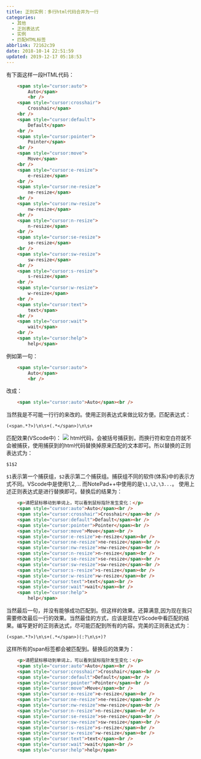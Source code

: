 ```yaml
---
title: 正则实例：多行html代码合并为一行
categories:
  - 其他
  - 正则表达式
  - 实例
  - 匹配HTML标签
abbrlink: 72162c39
date: 2018-10-14 22:51:59
updated: 2019-12-17 05:18:53
---
```

有下面这样一段HTML代码：
```html
    <span style="cursor:auto">
        Auto</span>
        <br />
    <span style="cursor:crosshair">
        Crosshair</span>
    <br />
    <span style="cursor:default">
        Default</span>
    <br />
    <span style="cursor:pointer">
        Pointer</span>
    <br />
    <span style="cursor:move">
        Move</span>
    <br />
    <span style="cursor:e-resize">
        e-resize</span>
    <br />
    <span style="cursor:ne-resize">
        ne-resize</span>
    <br />
    <span style="cursor:nw-resize">
        nw-resize</span>
    <br />
    <span style="cursor:n-resize">
        n-resize</span>
    <br />
    <span style="cursor:se-resize">
        se-resize</span>
    <br />
    <span style="cursor:sw-resize">
        sw-resize</span>
    <br />
    <span style="cursor:s-resize">
        s-resize</span>
    <br />
    <span style="cursor:w-resize">
        w-resize</span>
    <br />
    <span style="cursor:text">
        text</span>
    <br />
    <span style="cursor:wait">
        wait</span>
    <br />
    <span style="cursor:help">
        help</span>
```
例如第一句：
```html
    <span style="cursor:auto">
        Auto</span>
        <br />
```
改成：
```html
    <span style="cursor:auto">Auto</span><br />
```
当然我是不可能一行行的来改的。使用正则表达式来做比较方便。匹配表达式：
```
(<span.*?>)\n\s+(.*</span>)\n\s+
```
匹配效果(VScode中)：
![](https://image-1257720033.cos.ap-shanghai.myqcloud.com/blog/%E6%AD%A3%E5%88%99%E8%A1%A8%E8%BE%BE%E5%BC%8F/%E5%BA%94%E7%94%A8/%E5%8C%B9%E9%85%8DHTML/%E5%A4%9A%E8%A1%8Chtml%E5%90%88%E5%B9%B6%E4%B8%BA%E4%B8%80%E8%A1%8C.png)
html代码，会被括号捕获到，而换行符和空白符就不会被捕获，使用捕获到的html代码替换掉原来匹配的文本即可。所以替换的正则表达式为：
```
$1$2
```
`$1`表示第一个捕获组，`$2`表示第二个捕获组。捕获组不同的软件(体系)中的表示方式不同。VScode中是使用$1,$2,... 而NotePad++中使用的是`\1,\2,\3...`。
使用上述正则表达式是进行替换即可。替换后的结果为：
```html
    <p>请把鼠标移动到单词上，可以看到鼠标指针发生变化：</p>
    <span style="cursor:auto">Auto</span><br />
    <span style="cursor:crosshair">Crosshair</span><br />
    <span style="cursor:default">Default</span><br />
    <span style="cursor:pointer">Pointer</span><br />
    <span style="cursor:move">Move</span><br />
    <span style="cursor:e-resize">e-resize</span><br />
    <span style="cursor:ne-resize">ne-resize</span><br />
    <span style="cursor:nw-resize">nw-resize</span><br />
    <span style="cursor:n-resize">n-resize</span><br />
    <span style="cursor:se-resize">se-resize</span><br />
    <span style="cursor:sw-resize">sw-resize</span><br />
    <span style="cursor:s-resize">s-resize</span><br />
    <span style="cursor:w-resize">w-resize</span><br />
    <span style="cursor:text">text</span><br />
    <span style="cursor:wait">wait</span><br />
    <span style="cursor:help">
        help</span>
```
当然最后一句，并没有能够成功匹配到。但这样的效果。还算满意,因为现在我只需要修改最后一行的效果。当然最佳的方式，应该是现在VScode中看匹配的结果。编写更好的正则表达式，尽可能匹配到所有的内容。完美的正则表达式为：
```
(<span.*?>)\n\s+(.*</span>)(:?\n\s+)?
```
这样所有的span标签都会被匹配到。替换后的效果为：
```html
    <p>请把鼠标移动到单词上，可以看到鼠标指针发生变化：</p>
    <span style="cursor:auto">Auto</span><br />
    <span style="cursor:crosshair">Crosshair</span><br />
    <span style="cursor:default">Default</span><br />
    <span style="cursor:pointer">Pointer</span><br />
    <span style="cursor:move">Move</span><br />
    <span style="cursor:e-resize">e-resize</span><br />
    <span style="cursor:ne-resize">ne-resize</span><br />
    <span style="cursor:nw-resize">nw-resize</span><br />
    <span style="cursor:n-resize">n-resize</span><br />
    <span style="cursor:se-resize">se-resize</span><br />
    <span style="cursor:sw-resize">sw-resize</span><br />
    <span style="cursor:s-resize">s-resize</span><br />
    <span style="cursor:w-resize">w-resize</span><br />
    <span style="cursor:text">text</span><br />
    <span style="cursor:wait">wait</span><br />
    <span style="cursor:help">help</span>
```
